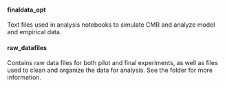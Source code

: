 #### finaldata_opt
Text files used in analysis notebooks to simulate CMR and analyze model and empirical data.

#### raw_datafiles
Contains raw data files for both pilot and final experiments, as well as files used to clean and organize the data for analysis. See the folder for more information.